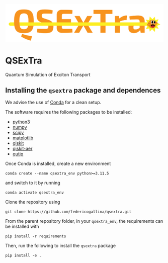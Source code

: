 ![Alt text](images/qsextra_logo_V2.png?raw=true "Title")
# QSExTra
Quantum Simulation of Exciton Transport

## Installing the `qsextra` package and dependences
We advise the use of [Conda](https://www.anaconda.com/products/individual) for a clean setup.

The software requires the following packages to be installed:

- [python3](https://www.python.org/)
- [numpy](https://numpy.org/)
- [scipy](https://scipy.org/)
- [matplotlib](https://matplotlib.org/)
- [qiskit](https://qiskit.org/)
- [qiskit-aer](https://qiskit.org/)
- [qutip](https://qutip.org/)

Once Conda is installed, create a new environment
```
conda create --name qsextra_env python>=3.11.5
```
and switch to it by running
```
conda activate qsextra_env
```

Clone the repository using
```
git clone https://github.com/federicogallina/qsextra.git
```

From the parent repository folder, in your `qsextra_env`, the requirements can be installed with
```
pip install -r requirements
```

Then, run the following to install the `qsextra` package
```
pip install -e .
```
